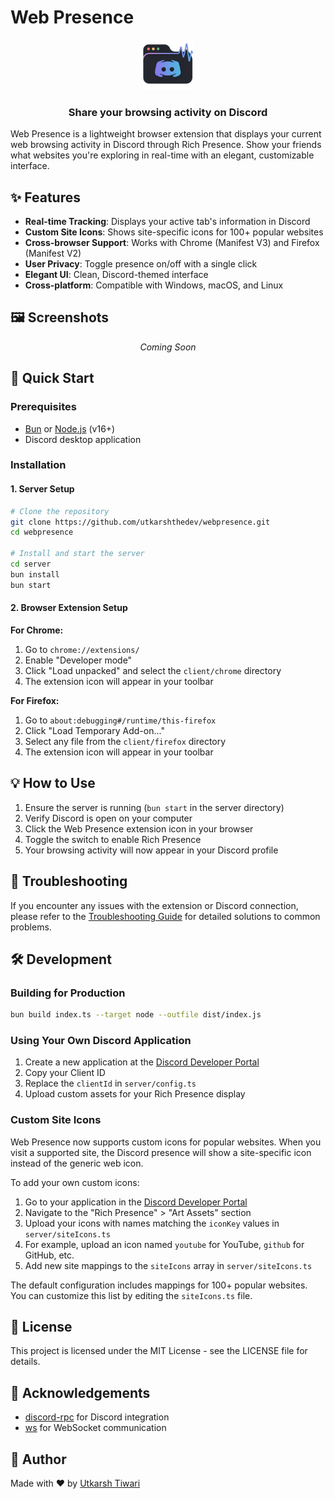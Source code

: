 # Web Presence

<div align="center">
  <img src="client/chrome/icons/icon128.png" alt="Web Presence Logo" width="80">
  <h3>Share your browsing activity on Discord</h3>
</div>

Web Presence is a lightweight browser extension that displays your current web browsing activity in Discord through Rich Presence. Show your friends what websites you're exploring in real-time with an elegant, customizable interface.

## ✨ Features

- **Real-time Tracking**: Displays your active tab's information in Discord
- **Custom Site Icons**: Shows site-specific icons for 100+ popular websites
- **Cross-browser Support**: Works with Chrome (Manifest V3) and Firefox (Manifest V2)
- **User Privacy**: Toggle presence on/off with a single click
- **Elegant UI**: Clean, Discord-themed interface
- **Cross-platform**: Compatible with Windows, macOS, and Linux

## 🖼️ Screenshots

<div align="center">
  <p><i>Coming Soon</i></p>
</div>

## 🚀 Quick Start

### Prerequisites

- [Bun](https://bun.sh/) or [Node.js](https://nodejs.org/) (v16+)
- Discord desktop application

### Installation

#### 1. Server Setup

```bash
# Clone the repository
git clone https://github.com/utkarshthedev/webpresence.git
cd webpresence

# Install and start the server
cd server
bun install
bun start
```

#### 2. Browser Extension Setup

**For Chrome:**

1. Go to `chrome://extensions/`
2. Enable "Developer mode"
3. Click "Load unpacked" and select the `client/chrome` directory
4. The extension icon will appear in your toolbar

**For Firefox:**

1. Go to `about:debugging#/runtime/this-firefox`
2. Click "Load Temporary Add-on..."
3. Select any file from the `client/firefox` directory
4. The extension icon will appear in your toolbar

## 💡 How to Use

1. Ensure the server is running (`bun start` in the server directory)
2. Verify Discord is open on your computer
3. Click the Web Presence extension icon in your browser
4. Toggle the switch to enable Rich Presence
5. Your browsing activity will now appear in your Discord profile

## 🔧 Troubleshooting

If you encounter any issues with the extension or Discord connection, please refer to the [Troubleshooting Guide](TROUBLESHOOTING.md) for detailed solutions to common problems.

## 🛠️ Development

### Building for Production

```bash
bun build index.ts --target node --outfile dist/index.js
```

### Using Your Own Discord Application

1. Create a new application at the [Discord Developer Portal](https://discord.com/developers/applications)
2. Copy your Client ID
3. Replace the `clientId` in `server/config.ts`
4. Upload custom assets for your Rich Presence display

### Custom Site Icons

Web Presence now supports custom icons for popular websites. When you visit a supported site, the Discord presence will show a site-specific icon instead of the generic web icon.

To add your own custom icons:

1. Go to your application in the [Discord Developer Portal](https://discord.com/developers/applications)
2. Navigate to the "Rich Presence" > "Art Assets" section
3. Upload your icons with names matching the `iconKey` values in `server/siteIcons.ts`
4. For example, upload an icon named `youtube` for YouTube, `github` for GitHub, etc.
5. Add new site mappings to the `siteIcons` array in `server/siteIcons.ts`

The default configuration includes mappings for 100+ popular websites. You can customize this list by editing the `siteIcons.ts` file.

## 📄 License

This project is licensed under the MIT License - see the LICENSE file for details.

## 👏 Acknowledgements

- [discord-rpc](https://www.npmjs.com/package/discord-rpc) for Discord integration
- [ws](https://www.npmjs.com/package/ws) for WebSocket communication

## 👤 Author

Made with ❤️ by [Utkarsh Tiwari](https://github.com/utkarshthedev)

